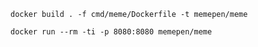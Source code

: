 ```shell
docker build . -f cmd/meme/Dockerfile -t memepen/meme
```

```shell
docker run --rm -ti -p 8080:8080 memepen/meme
```